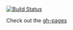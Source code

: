 [![Build Status](https://travis-ci.org/nisbus/babelstats.png?branch=master)](https://travis-ci.org/nisbus/babelstats)  
    
Check out the [gh-pages](http://nisbus.github.com/babelstats)

